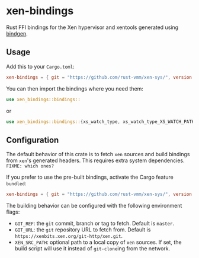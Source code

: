# xen-bindings

Rust FFI bindings for the Xen hypervisor and xentools generated using [bindgen](https://crates.io/crates/bindgen).

## Usage

Add this to your `Cargo.toml`:

```toml
xen-bindings = { git = "https://github.com/rust-vmm/xen-sys/", version = "0.1.0" }
```

You can then import the bindings where you need them:

```rust
use xen_bindings::bindings::
```

or

```rust
use xen_bindings::bindings::{xs_watch_type, xs_watch_type_XS_WATCH_PATH};
```

## Configuration

The default behavior of this crate is to fetch `xen` sources and build bindings
from `xen`'s generated headers. This requires extra system dependencies.
`FIXME: which ones?`

If you prefer to use the pre-built bindings, activate the Cargo feature `bundled`:

```toml
xen-bindings = { git = "https://github.com/rust-vmm/xen-sys/", version = "0.1.0", features = ["bundled"] }
```

The building behavior can be configured with the following environment flags:

- `GIT_REF`: the `git` commit, branch or tag to fetch. Default is `master`.
- `GIT_URL`: the `git` repository URL to fetch from. Default is
  `https://xenbits.xen.org/git-http/xen.git`.
- `XEN_SRC_PATH`: optional path to a local copy of `xen` sources. If set, the
  build script will use it instead of `git-clone`ing from the network.
